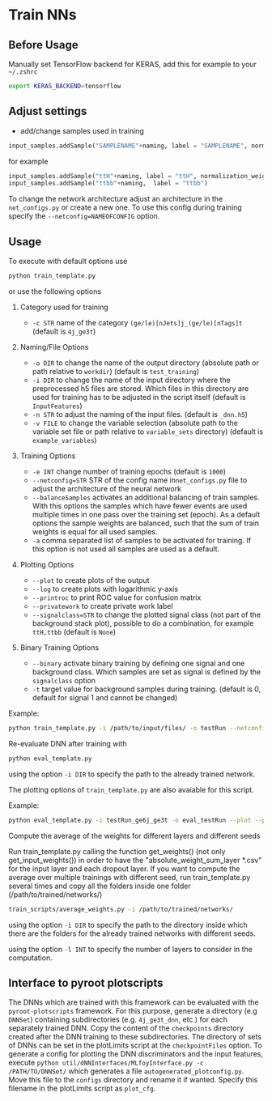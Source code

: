 # Train NNs
## Before Usage
Manually set TensorFlow backend for KERAS, add this for example to your `~/.zshrc`
```bash
export KERAS_BACKEND=tensorflow
```

## Adjust settings
- add/change samples used in training
```python
input_samples.addSample("SAMPLENAME"+naming, label = "SAMPLENAME", normalization_weight = FLOAT)
```
for example
```python
input_samples.addSample("ttH"+naming, label = "ttH", normalization_weight = 2.)
input_samples.addSample("ttbb"+naming,  label = "ttbb")
```

To change the network architecture adjust an architecture in the `net_configs.py` or create a new one. To use this config during training specify the `--netconfig=NAMEOFCONFIG` option.


## Usage
To execute with default options use
```bash
python train_template.py
```
or use the following options
1. Category used for training
    - `-c STR` name of the category `(ge/le)[nJets]j_(ge/le)[nTags]t`
    (default is `4j_ge3t`)

2. Naming/File Options
    - `-o DIR` to change the name of the output directory (absolute path or path relative to `workdir`)
        (default is `test_training`)
    - `-i DIR` to change the name of the input directory where the preprocessed h5 files are stored. Which files in this directory are used for training has to be adjusted in the script itself
        (default is `InputFeatures`)
    - `-n STR` to adjust the naming of the input files.
        (default is `_dnn.h5`)
    - `-v FILE` to change the variable selection (absolute path to the variable set file or path relative to `variable_sets` directory)
        (default is `example_variables`)


3. Training Options
    - `-e INT` change number of training epochs
        (default is `1000`)
    - `--netconfig=STR` STR of the config name in`net_configs.py` file to adjust the architecture of the neural network
    - `--balanceSamples` activates an additional balancing of train samples. With this options the samples which have fewer events are used multiple times in one pass over the training set (epoch). As a default options the sample weights are balanced, such that the sum of train weights is equal for all used samples.
    - `-a` comma separated list of samples to be activated for training. If this option is not used all samples are used as a default.

4. Plotting Options
    - `--plot` to create plots of the output
    - `--log` to create plots with logarithmic y-axis
    - `--printroc` to print ROC value for confusion matrix
    - `--privatework` to create private work label
    - `--signalclass=STR` to change the plotted signal class (not part of the background stack plot), possible to do a combination, for example `ttH,ttbb`
        (default is `None`)

5. Binary Training Options
    - `--binary` activate binary training by defining one signal and one background class. Which samples are set as signal is defined by the `signalclass` option
    - `-t` target value for background samples during training.
        (default is 0, default for signal 1 and cannot be changed)


Example:
```bash
python train_template.py -i /path/to/input/files/ -o testRun --netconfig=test_config --plot --printroc -c ge6j_ge3t --epochs=1000 --signalclass=ttHbb,ttbb
```


Re-evaluate DNN after training with
```bash
python eval_template.py
```
using the option `-i DIR` to specify the path to the already trained network.

The plotting options of `train_template.py` are also avaiable for this script.

Example:
```bash
python eval_template.py -i testRun_ge6j_ge3t -o eval_testRun --plot --printroc
```


Compute the average of the weights for different layers and different seeds

Run train_template.py calling the function get_weights() (not only get_input_weights()) in order to have the "absolute_weight_sum_layer *.csv" for the input layer and each dropout layer.
If you want to compute the average over multiple trainings with different seed, run train_template.py several times and copy all the folders inside one folder (/path/to/trained/networks/)

```bash
train_scripts/average_weights.py -i /path/to/trained/networks/
```
using the option `-i DIR` to specify the path to the directory inside which there are the folders for the already trained networks with different seeds.

using the option `-l INT` to specify the number of layers to consider in the computation.


## Interface to pyroot plotscripts
The DNNs which are trained with this framework can be evaluated with the `pyroot-plotscripts` framework.
For this purpose, generate a directory (e.g `DNNSet`) containing subdirectories (e.g. `4j_ge3t_dnn`, etc.) for each separately trained DNN.
Copy the content of the `checkpoints` directory created after the DNN training to these subdirectories.
The directory of sets of DNNs can be set in the plotLimits script at the `checkpointFiles` option.
To generate a config for plotting the DNN discriminators and the input features, execute `python util/dNNInterfaces/MLfoyInterface.py -c /PATH/TO/DNNSet/` which generates a file `autogenerated_plotconfig.py`. Move this file to the `configs` directory and rename it if wanted.
Specify this filename in the plotLimits script as `plot_cfg`.
